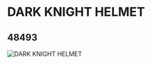 # DARK KNIGHT HELMET
## 48493
![DARK KNIGHT HELMET](https://lc-www-live-s.legocdn.com/media/bricks/5/2/4226000.jpg)